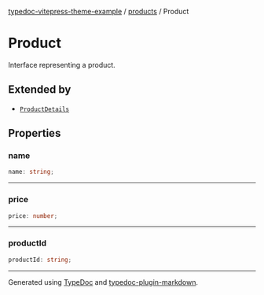 [typedoc-vitepress-theme-example](../../index.md) / [products](../index.md) / Product

# Product

Interface representing a product.

## Extended by

- [`ProductDetails`](ProductDetails.md)

## Properties

### name

```ts
name: string;
```

***

### price

```ts
price: number;
```

***

### productId

```ts
productId: string;
```

***

Generated using [TypeDoc](https://typedoc.org) and [typedoc-plugin-markdown](https://typedoc-plugin-markdown.org).
